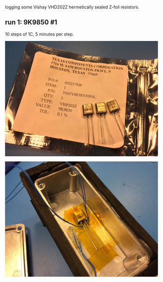 logging some Vishay VHD202Z hermetically sealed Z-foil resistors.

## run 1: 9K9850 #1

10 steps of 1C, 5 minutes per step.

![](IMG_2260.JPG)

![](IMG_2261.JPG)
